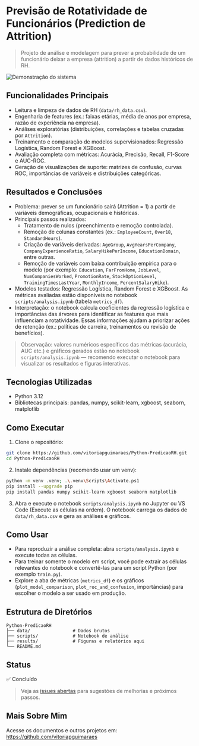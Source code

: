 # Previsão de Rotatividade de Funcionários (Prediction de Attrition)

> Projeto de análise e modelagem para prever a probabilidade de um funcionário deixar a empresa (attrition) a partir de dados históricos de RH.

![Demonstração do sistema](results/demo-placeholder.png)

## Funcionalidades Principais

- Leitura e limpeza de dados de RH (`data/rh_data.csv`).
- Engenharia de features (ex.: faixas etárias, média de anos por empresa, razão de experiência na empresa).
- Análises exploratórias (distribuições, correlações e tabelas cruzadas por `Attrition`).
- Treinamento e comparação de modelos supervisionados: Regressão Logística, Random Forest e XGBoost.
- Avaliação completa com métricas: Acurácia, Precisão, Recall, F1-Score e AUC-ROC.
- Geração de visualizações de suporte: matrizes de confusão, curvas ROC, importâncias de variáveis e distribuições categóricas.

## Resultados e Conclusões

- Problema: prever se um funcionário sairá (Attrition = 1) a partir de variáveis demográficas, ocupacionais e históricas.
- Principais passos realizados:
  - Tratamento de nulos (preenchimento e remoção controlada).
  - Remoção de colunas constantes (ex.: `EmployeeCount`, `Over18`, `StandardHours`).
  - Criação de variáveis derivadas: `AgeGroup`, `AvgYearsPerCompany`, `CompanyExperienceRatio`, `SalaryHikePerIncome`, `EducationDomain`, entre outras.
  - Remoção de variáveis com baixa contribuição empírica para o modelo (por exemplo: `Education`, `FarFromHome`, `JobLevel`, `NumCompaniesWorked`, `PromotionRate`, `StockOptionLevel`, `TrainingTimesLastYear`, `MonthlyIncome`, `PercentSalaryHike`).
- Modelos testados: Regressão Logística, Random Forest e XGBoost. As métricas avaliadas estão disponíveis no notebook `scripts/analysis.ipynb` (tabela `metrics_df`).
- Interpretação: o notebook calcula coeficientes da regressão logística e importâncias das árvores para identificar as features que mais influenciam a rotatividade. Essas informações ajudam a priorizar ações de retenção (ex.: políticas de carreira, treinamentos ou revisão de benefícios).

> Observação: valores numéricos específicos das métricas (acurácia, AUC etc.) e gráficos gerados estão no notebook `scripts/analysis.ipynb` — recomendo executar o notebook para visualizar os resultados e figuras interativas.

## Tecnologias Utilizadas

- Python 3.12
- Bibliotecas principais: pandas, numpy, scikit-learn, xgboost, seaborn, matplotlib

## Como Executar

1. Clone o repositório:

```bash
git clone https://github.com/vitoriapguimaraes/Python-PredicaoRH.git
cd Python-PredicaoRH
```

2. Instale dependências (recomendo usar um venv):

```bash
python -m venv .venv; .\.venv\Scripts\Activate.ps1
pip install --upgrade pip
pip install pandas numpy scikit-learn xgboost seaborn matplotlib
```

3. Abra e execute o notebook `scripts/analysis.ipynb` no Jupyter ou VS Code (Execute as células na ordem). O notebook carrega os dados de `data/rh_data.csv` e gera as análises e gráficos.

## Como Usar

- Para reproduzir a análise completa: abra `scripts/analysis.ipynb` e execute todas as células.
- Para treinar somente o modelo em script, você pode extrair as células relevantes do notebook e convertê-las para um script Python (por exemplo `train.py`).
- Explore a aba de métricas (`metrics_df`) e os gráficos (`plot_model_comparison`, `plot_roc_and_confusion`, importâncias) para escolher o modelo a ser usado em produção.

## Estrutura de Diretórios

```
Python-PredicaoRH
├── data/                # Dados brutos
├── scripts/             # Notebook de análise
├── results/             # Figuras e relatórios aqui
└── README.md
```

## Status

✅ Concluído

> Veja as [issues abertas](https://github.com/vitoriapguimaraes/Python-PredicaoRH/issues) para sugestões de melhorias e próximos passos.

## Mais Sobre Mim

Acesse os documentos e outros projetos em: https://github.com/vitoriapguimaraes
